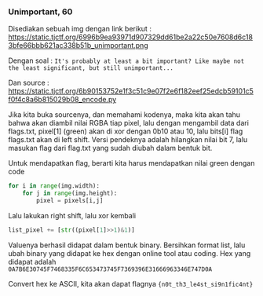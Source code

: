 ### Unimportant, 60 ###

Disediakan sebuah img dengan link berikut :
https://static.tjctf.org/6996b9ea93971d907329dd61be2a22c50e7608d6c183bfe66bbb621ac338b51b_unimportant.png

Dengan soal :
 `It's probably at least a bit important? Like maybe not the least significant, but still unimportant...`

Dan source : 
https://static.tjctf.org/6b90153752e1f3c51c9e07f2e6f182eef25edcb59101c5f0f4c8a6b815029b08_encode.py
 
Jika kita buka sourcenya, dan memahami kodenya, maka kita akan tahu bahwa akan diambil nilai RGBA tiap pixel, lalu dengan mengambil data dari flags.txt, pixel[1] (green) akan di xor dengan 0b10 atau 10, lalu bits[i] flag flags.txt akan di left shift.
Versi pendeknya adalah hilangkan nilai bit 7, lalu masukan flag dari flag.txt yang sudah diubah dalam bentuk bit.

Untuk mendapatkan flag, berarti kita harus mendapatkan nilai green dengan code
```python
for i in range(img.width):
	for j in range(img.height):
		pixel = pixels[i,j]
```
Lalu lakukan right shift, lalu xor kembali
```python
list_pixel += [str((pixel[1]>>1)&1)]
```
Valuenya berhasil didapat dalam bentuk binary. Bersihkan format list, lalu ubah binary yang didapat ke hex dengan online tool atau coding. Hex yang didapat adalah
`0A7B6E30745F7468335F6C653473745F7369396E31666963346E747D0A`

Convert hex ke ASCII, kita akan dapat flagnya
`{n0t_th3_le4st_si9n1fic4nt}`
